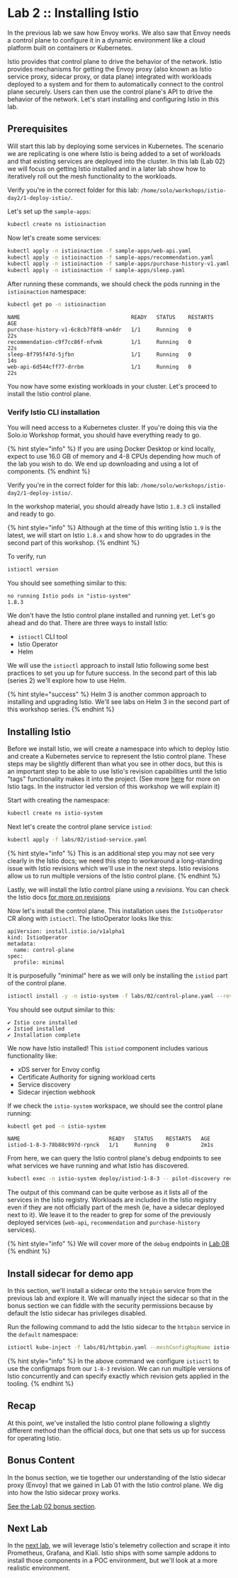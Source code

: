 # Lab 2 :: Installing Istio

In the previous lab we saw how Envoy works. We also saw that Envoy needs a control plane to configure it in a dynamic environment like a cloud platform built on containers or Kubernetes. 

Istio provides that control plane to drive the behavior of the network. Istio provides mechanisms for getting the Envoy proxy (also known as Istio service proxy, sidecar proxy, or data plane) integrated with workloads deployed to a system and for them to automatically connect to the control plane securely. Users can then use the control plane's API to drive the behavior of the network. Let's start installing and configuring Istio in this lab.

## Prerequisites

Will start this lab by deploying some services in Kubernetes. The scenario we are replicating is one where Istio is being added to a set of workloads and that existing services are deployed into the cluster. In this lab (Lab 02) we will focus on getting Istio installed and in a later lab show how to iteratively roll out the mesh functionality to the workloads.

Verify you're in the correct folder for this lab: `/home/solo/workshops/istio-day2/1-deploy-istio/`. 

Let's set up the `sample-apps`:

```bash
kubectl create ns istioinaction
```

Now let's create some services:

```bash
kubectl apply -n istioinaction -f sample-apps/web-api.yaml
kubectl apply -n istioinaction -f sample-apps/recommendation.yaml
kubectl apply -n istioinaction -f sample-apps/purchase-history-v1.yaml
kubectl apply -n istioinaction -f sample-apps/sleep.yaml
```

After running these commands, we should check the pods running in the `istioinaction` namespace:

```bash
kubectl get po -n istioinaction
```

```
NAME                                   READY   STATUS    RESTARTS   AGE
purchase-history-v1-6c8cb7f8f8-wn4dr   1/1     Running   0          22s
recommendation-c9f7cc86f-nfvmk         1/1     Running   0          22s
sleep-8f795f47d-5jfbn                  1/1     Running   0          14s
web-api-6d544cff77-drrbm               1/1     Running   0          22s
```

You now have some existing workloads in your cluster. Let's proceed to install the Istio control plane.


### Verify Istio CLI installation
You will need access to a Kubernetes cluster. If you're doing this via the Solo.io Workshop format, you should have everything ready to go. 

{% hint style="info" %}
If you are using Docker Desktop or kind locally, expect to use 16.0 GB of memory and 4-8 CPUs depending how much of the lab you wish to do. We end up downloading and using a lot of components. 
{% endhint %}

Verify you're in the correct folder for this lab: `/home/solo/workshops/istio-day2/1-deploy-istio/`. 

In the workshop material, you should already have Istio `1.8.3` cli installed and ready to go. 

{% hint style="info" %}
Although at the time of this writing Istio `1.9` is the latest, we will start on Istio `1.8.x` and show how to do upgrades in the second part of this workshop. 
{% endhint %}

To verify, run 

```bash
istioctl version
```

You should see something similar to this:

```
no running Istio pods in "istio-system"
1.8.3
```

We don't have the Istio control plane installed and running yet. Let's go ahead and do that. There are three ways to install Istio:

* `istioctl` CLI tool
* Istio Operator
* Helm

We will use the `istioctl` approach to install Istio following some best practices to set you up for future success. In the second part of this lab (series 2) we'll explore how to use Helm. 

{% hint style="success" %}
Helm 3 is another common approach to installing and upgrading Istio. We'll see labs on Helm 3 in the second part of this workshop series.
{% endhint %}


## Installing Istio

Before we install Istio, we will create a namespace into which to deploy Istio and create a Kubernetes service to represent the Istio control plane. These steps may be slightly different than what you see in other docs, but this is an important step to be able to use Istio's revision capabilities until the Istio "tags" functionality makes it into the project. (See more [here](https://docs.google.com/document/d/13IGuJg8swtLdNGW5cpF7ZdVkgge8voNp9DWBD93Wb1Q/edit#heading=h.xw1gqgyqs5b) for more on Istio tags. In the instructor led version of this workshop we will explain it)

Start with creating the namespace:

```bash
kubectl create ns istio-system
```

Next let's create the control plane service `istiod`:

```bash 
kubectl apply -f labs/02/istiod-service.yaml
```

{% hint style="info" %}
This is an additional step you may not see very clearly in the Istio docs; we need this step to workaround a long-standing issue with Istio revisions which we'll use in the next steps. Istio revisions allow us to run multiple versions of the Istio control plane.
{% endhint %}

Lastly, we will install the Istio control plane using a _revisions_. You can check the Istio docs [for more on revisions](https://istio.io/latest/docs/setup/upgrade/canary/#control-plane)

Now let's install the control plane. This installation uses the `IstioOperator` CR along with `istioctl`. The IstioOperator looks like this:

```
apiVersion: install.istio.io/v1alpha1
kind: IstioOperator
metadata:
  name: control-plane
spec:
  profile: minimal
```

It is purposefully "minimal" here as we will only be installing the `istiod` part of the control plane. 

```bash
istioctl install -y -n istio-system -f labs/02/control-plane.yaml --revision 1-8-3
```

You should see output similar to this:

```
✔ Istio core installed                                                                                                                                                                            
✔ Istiod installed                                                                                                                                                                                
✔ Installation complete 
```

We now have Istio installed! This `istiod` component includes various functionality like:

* xDS server for Envoy config
* Certificate Authority for signing workload certs
* Service discovery
* Sidecar injection webhook

If we check the `istio-system` workspace, we should see the control plane running:

```bash
kubectl get pod -n istio-system
```

```
NAME                            READY   STATUS    RESTARTS   AGE
istiod-1-8-3-78b88c997d-rpnck   1/1     Running   0          2m1s
```

From here, we can query the Istio control plane's debug endpoints to see what services we have running and what Istio has discovered.

```bash
kubectl exec -n istio-system deploy/istiod-1-8-3 -- pilot-discovery request GET /debug/registryz 
```

The output of this command can be quite verbose as it lists all of the services in the Istio registry. Workloads are included in the Istio registry even if they are not officially part of the mesh (ie, have a sidecar deployed next to it). We leave it to the reader to grep for some of the previously deployed services (`web-api`, `recommendation` and `purchase-history` services).

{% hint style="info" %}
We will cover more of the `debug` endpoints in [Lab 08](./08-debugging-config.md)
{% endhint %}

## Install sidecar for demo app

In this section, we'll install a sidecar onto the `httpbin` service from the previous lab and explore it. We will manually inject the sidecar so that in the bonus section we can fiddle with the security permissions because by default the Istio sidecar has privileges disabled.

Run the following command to add the Istio sidecar to the `httpbin` service in the `default` namespace:

```bash
istioctl kube-inject -f labs/01/httpbin.yaml --meshConfigMapName istio-1-8-3 --injectConfigMapName istio-sidecar-injector-1-8-3  | kubectl apply -f -
```

{% hint style="info" %}
In the above command we configure `istioctl` to use the configmaps from our `1-8-3` revision. We can run multiple versions of Istio concurrently and can specify exactly which revision gets applied in the tooling.
{% endhint %}

## Recap

At this point, we've installed the Istio control plane following a slightly different method than the official docs, but one that sets us up for success for operating Istio. 

## Bonus Content

In the bonus section, we tie together our understanding of the Istio sidecar proxy (Envoy) that we gained in Lab 01 with the Istio control plane. We dig into how the Istio sidecar proxy works. 

[See the Lab 02 bonus section](02a-bonus.md).

## Next Lab

In the [next lab](03-observability.md), we will leverage Istio's telemetry collection and scrape it into Prometheus, Grafana, and Kiali. Istio ships with some sample addons to install those components in a POC environment, but we'll look at a more realistic environment.                   
